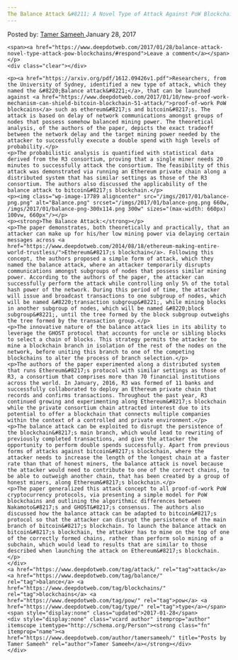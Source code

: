 ```yaml
---
The Balance Attack &#8211; A Novel Type of Attack Against PoW Blockchains
---
```

<article class="post-listing post-17784 post type-post status-publish format-standard has-post-thumbnail hentry  tag-attack tag-balance tag-blockchains tag-pow tag-type">
    <div class="post-inner">
        <span>Posted by: <a href="https://www.deepdotweb.com/author/tamersameeh/" title="">Tamer Sameeh </a></span>
    <span>January 28, 2017</span>
    
    <span><a href="https://www.deepdotweb.com/2017/01/28/balance-attack-novel-type-attack-pow-blockchains/#respond">Leave a comment</a></span>
    </p>
    <div class="clear"></div>
    
    <p><a href="https://arxiv.org/pdf/1612.09426v1.pdf">Researchers, from the University of Sydney, identified a new type of attack, which they named the &#8220;Balance attack&#8221;</a>, that can be launched against <a href="https://www.deepdotweb.com/2017/01/10/new-proof-work-mechanism-can-shield-bitcoin-blockchain-51-attack/">proof-of-work PoW blockcains</a> such as ethereum&#8217;s and bitcoin&#8217;s. The attack is based on delay of network communications amongst groups of nodes that possess somehow balanced mining power. The theoretical analysis, of the authors of the paper, depicts the exact tradeoff between the network delay and the target mining power needed by the attacker to successfully execute a double spend with high levels of probability.</p>
    <p>The probabilistic analysis is quantified with statistical data derived from the R3 consortium, proving that a single miner needs 20 minutes to successfully attack the consortium. The feasibility of this attack was demonstrated via running an Ethereum private chain along a distributed system that has similar settings as those of the R3 consortium. The authors also discussed the applicability of the balance attack to bitcoin&#8217;s blockchain.</p>
    <p><img class="wp-image-17789 aligncenter" src="/imgs/2017/01/balance-png.png" alt="Balance.png" srcset="/imgs/2017/01/balance-png.png 660w, /imgs/2017/01/balance-png-300x114.png 300w" sizes="(max-width: 660px) 100vw, 660px"/></p>
    <p><strong>The Balance Attack:</strong></p>
    <p>The paper demonstrates, both theoretically and practically, that an attacker can make up for his/her low mining power via delaying certain messages across <a href="https://www.deepdotweb.com/2014/08/18/ethereum-making-entire-world-trustless/">Ethereum&#8217;s blockchain</a>. Following this concept, the authors proposed a simple form of attack, which they named the balance attack, where an attacker temporarily disrupts communications amongst subgroups of nodes that possess similar mining power. According to the authors of the paper, the attacker can successfully perform the attack while controlling only 5% of the total hash power of the network. During this period of time, the attacker will issue and broadcast transactions to one subgroup of nodes, which will be named &#8220;transaction subgroup&#8221;, while mining blocks in another subgroup of nodes, which will be named &#8220;block subgroup&#8221;, until the tree formed by the block subgroup outweighs the tree formed by the transaction group.</p>
    <p>The innovative nature of the balance attack lies in its ability to leverage the GHOST protocol that accounts for uncle or sibling blocks to select a chain of blocks. This strategy permits the attacker to mine a blockchain branch in isolation of the rest of the nodes on the network, before uniting this branch to one of the competing blockchains to alter the process of branch selection.</p>
    <p>The authors of the paper experimented along a distributed system that runs Ethereum&#8217;s protocol with similar settings as those of R3, a consortium that comprises more than 70 financial institutions across the world. In January, 2016, R3 was formed of 11 banks and successfully collaborated to deploy an Ethereum private chain that records and confirms transactions. Throughout the past year, R3 continued growing and experimenting along Ethereum&#8217;s blockchain while the private consortium chain attracted interest due to its potential to offer a blockchain that connects multiple companies within the context of a controlled and private environment.</p>
    <p>The balance attack can be exploited to disrupt the persistence of the blockchain&#8217;s main branch, which would lead to rewriting of previously completed transactions, and give the attacker the opportunity to perform double spends successfully. Apart from previous forms of attacks against bitcoin&#8217;s blockchain, where the attacker needs to increase the length of the longest chain at a faster rate than that of honest miners, the balance attack is novel because the attacker would need to contribute to one of the correct chains, to be able to outweigh another chain, that has been created by a group of honest miners, along Ethereum&#8217;s blockchain.</p>
    <p>The paper generalized this attack concept to all proof-of-work PoW cryptocurrency protocols, via presenting a simple model for PoW blockchains and outlining the algorithmic differences between Nakamoto&#8217;s and GHOST&#8217;s consensus. The authors also discussed how the balance attack can be adapted to bitcoin&#8217;s protocol so that the attacker can disrupt the persistence of the main branch of bitcoin&#8217;s blockchain. To launch the balance attack on bitcoin&#8217;s blockchain, the attacker has to mine on the top of one of the correctly formed chains, rather than perform solo mining of a subchain, which would lead to results that are similar to those described when launching the attack on Ethereum&#8217;s blockchain.</p>
    </div>
    <a href="https://www.deepdotweb.com/tag/attack/" rel="tag">attack</a> <a href="https://www.deepdotweb.com/tag/balance/" rel="tag">balance</a> <a href="https://www.deepdotweb.com/tag/blockchains/" rel="tag">blockchains</a> <a href="https://www.deepdotweb.com/tag/pow/" rel="tag">pow</a> <a href="https://www.deepdotweb.com/tag/type/" rel="tag">type</a></span> <span style="display:none" class="updated">2017-01-28</span>
    <div style="display:none" class="vcard author" itemprop="author" itemscope itemtype="http://schema.org/Person"><strong class="fn" itemprop="name"><a href="https://www.deepdotweb.com/author/tamersameeh/" title="Posts by Tamer Sameeh" rel="author">Tamer Sameeh</a></strong></div>
    </div>
</article>

